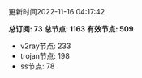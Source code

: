 更新时间2022-11-16 04:17:42

**总订阅: 73**
**总节点: 1163**
**有效节点: 509**
- v2ray节点: 233
- trojan节点: 198
- ss节点: 78
